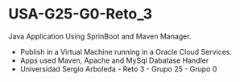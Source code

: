 # USA-G25-G0-Reto_3

Java Application
Using SprinBoot and Maven Manager.

* Publish in a Virtual Machine running in a Oracle Cloud Services.
* Apps used Maven, Apache and MySql Dabatase Handler
* Universidad Sergio Arboleda - Reto 3 - Grupo 25 - Grupo 0

